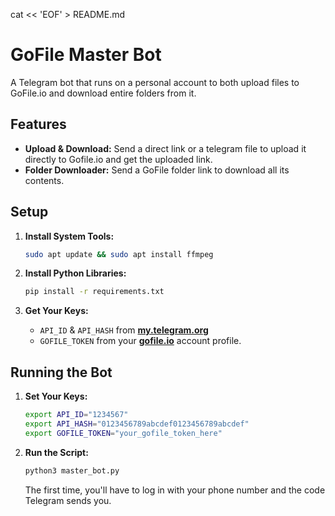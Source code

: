 cat << 'EOF' > README.md
# GoFile Master Bot

A Telegram bot that runs on a personal account to both upload files to GoFile.io and download entire folders from it.

## Features

-   **Upload & Download:** Send a direct link or a telegram file to upload it directly to Gofile.io and get the uploaded link.
-   **Folder Downloader:** Send a GoFile folder link to download all its contents.

## Setup

1.  **Install System Tools:**
    ```bash
    sudo apt update && sudo apt install ffmpeg
    ```

2.  **Install Python Libraries:**
    ```bash
    pip install -r requirements.txt
    ```

3.  **Get Your Keys:**
    -   `API_ID` & `API_HASH` from **[my.telegram.org](https://my.telegram.org)**
    -   `GOFILE_TOKEN` from your **[gofile.io](https://gofile.io)** account profile.

## Running the Bot

1.  **Set Your Keys:**
    ```bash
    export API_ID="1234567"
    export API_HASH="0123456789abcdef0123456789abcdef"
    export GOFILE_TOKEN="your_gofile_token_here"
    ```

2.  **Run the Script:**
    ```bash
    python3 master_bot.py
    ```
    The first time, you'll have to log in with your phone number and the code Telegram sends you.
